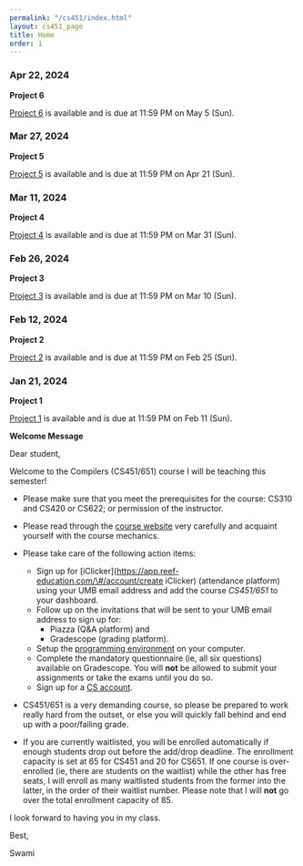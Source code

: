 ```yaml
---
permalink: "/cs451/index.html"
layout: cs451_page
title: Home
order: 1
---
```


### Apr 22, 2024

**Project 6**

 [Project 6](projects.html) is available and is due at 11:59 PM on May 5 (Sun). 

### Mar 27, 2024

**Project 5**

 [Project 5](projects.html) is available and is due at 11:59 PM on Apr
 21 (Sun). 

### Mar 11, 2024

**Project 4**

 [Project 4](projects.html) is available and is due at 11:59 PM on Mar
 31 (Sun). 

### Feb 26, 2024

**Project 3**

 [Project 3](projects.html) is available and is due at 11:59 PM on Mar
 10 (Sun). 

### Feb 12, 2024

**Project 2**

 [Project 2](projects.html) is available and is due at 11:59 PM on Feb 25 (Sun). 

### Jan 21, 2024

**Project 1**

 [Project 1](projects.html) is available and is due at 11:59 PM on Feb 11 (Sun). 

**Welcome Message**

Dear student,

Welcome to the Compilers (CS451/651) course I will be teaching this semester!

- Please make sure that you meet the prerequisites for the course: CS310 and CS420 or CS622; or permission of the instructor. 

- Please read through the [course website](/cs451/) very carefully and acquaint yourself with the course mechanics.

- Please take care of the following action items:
  - Sign up for [iClicker](https://app.reef-education.com/\#/account/create iClicker) (attendance platform) using your UMB email address and add the course *CS451/651* to your dashboard.
  - Follow up on the invitations that will be sent to your UMB email address to sign up for:
      - Piazza (Q&A platform) and
      - Gradescope (grading platform).
  - Setup the [programming environment](programming_environment.html) on your computer.
  - Complete 
the mandatory questionnaire (ie, all six questions) available on Gradescope. You will **not** be allowed to submit your assignments or take the exams until you do so. 
  - Sign up for a [CS account](course_info.html#cs_account).

- CS451/651 is a very demanding course, so please be prepared to work really hard from the outset, or else you will quickly fall behind and end up with a poor/failing grade.

- If you are currently waitlisted, you will be enrolled automatically if enough students drop out before the add/drop deadline. The enrollment capacity is set at 65 for CS451 and 20 for CS651. If one course is over-enrolled (ie, there are students on the waitlist) while the other has free seats, I will enroll as many waitlisted students from the former into the latter, in the order of their waitlist number. Please note that I will **not** go over the total enrollment capacity of 85.

I look forward to having you in my class.

Best,

Swami
